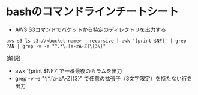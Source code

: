 bashのコマンドラインチートシート
===============================

* AWS S3コマンドでバケットから特定のディレクトリを出力する
```
aws s3 ls s3://<bucket name> --recursive | awk '{print $NF}' | grep PAN | grep -v -e "^.*\.[a-zA-Z]\{3\}" 
```
[解説]  
*  awk '{print $NF}' で一番最後のカラムを出力
* grep -v -e "^.*\.[a-zA-Z]\{3\}" で任意の拡張子（3文字限定）を持たない行を出力
